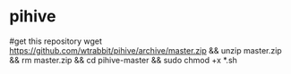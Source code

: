 # pihive


#get this repository
wget https://github.com/wtrabbit/pihive/archive/master.zip && unzip master.zip && rm master.zip && cd pihive-master && sudo chmod +x *.sh
